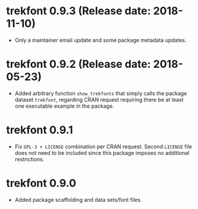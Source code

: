 # trekfont 0.9.3 (Release date: 2018-11-10)

* Only a maintainer email update and some package metadata updates.

# trekfont 0.9.2 (Release date: 2018-05-23)

* Added arbitrary function `show_trekfonts` that simply calls the package dataset `trekfont`, regarding CRAN request requiring there be at least one executable example in the package.

# trekfont 0.9.1

* Fix `GPL-3 + LICENSE` combination per CRAN request. Second `LICENSE` file does not need to be included since this package imposes no additional restrictions.

# trekfont 0.9.0

* Added package scaffolding and data sets/font files.
